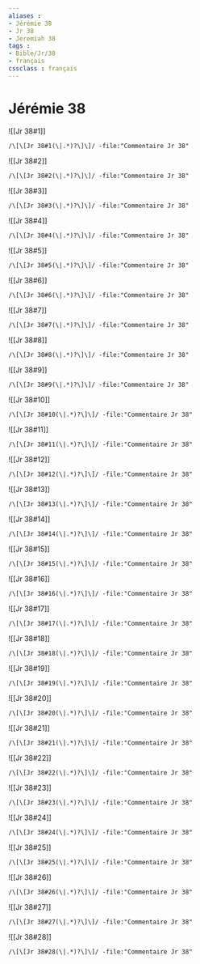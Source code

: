 ```yaml
---
aliases : 
- Jérémie 38
- Jr 38
- Jeremiah 38
tags : 
- Bible/Jr/38
- français
cssclass : français
---
```


# Jérémie 38

![[Jr 38#1]]

```query
/\[\[Jr 38#1(\|.*)?\]\]/ -file:"Commentaire Jr 38"
```

![[Jr 38#2]]

```query
/\[\[Jr 38#2(\|.*)?\]\]/ -file:"Commentaire Jr 38"
```

![[Jr 38#3]]

```query
/\[\[Jr 38#3(\|.*)?\]\]/ -file:"Commentaire Jr 38"
```

![[Jr 38#4]]

```query
/\[\[Jr 38#4(\|.*)?\]\]/ -file:"Commentaire Jr 38"
```

![[Jr 38#5]]

```query
/\[\[Jr 38#5(\|.*)?\]\]/ -file:"Commentaire Jr 38"
```

![[Jr 38#6]]

```query
/\[\[Jr 38#6(\|.*)?\]\]/ -file:"Commentaire Jr 38"
```

![[Jr 38#7]]

```query
/\[\[Jr 38#7(\|.*)?\]\]/ -file:"Commentaire Jr 38"
```

![[Jr 38#8]]

```query
/\[\[Jr 38#8(\|.*)?\]\]/ -file:"Commentaire Jr 38"
```

![[Jr 38#9]]

```query
/\[\[Jr 38#9(\|.*)?\]\]/ -file:"Commentaire Jr 38"
```

![[Jr 38#10]]

```query
/\[\[Jr 38#10(\|.*)?\]\]/ -file:"Commentaire Jr 38"
```

![[Jr 38#11]]

```query
/\[\[Jr 38#11(\|.*)?\]\]/ -file:"Commentaire Jr 38"
```

![[Jr 38#12]]

```query
/\[\[Jr 38#12(\|.*)?\]\]/ -file:"Commentaire Jr 38"
```

![[Jr 38#13]]

```query
/\[\[Jr 38#13(\|.*)?\]\]/ -file:"Commentaire Jr 38"
```

![[Jr 38#14]]

```query
/\[\[Jr 38#14(\|.*)?\]\]/ -file:"Commentaire Jr 38"
```

![[Jr 38#15]]

```query
/\[\[Jr 38#15(\|.*)?\]\]/ -file:"Commentaire Jr 38"
```

![[Jr 38#16]]

```query
/\[\[Jr 38#16(\|.*)?\]\]/ -file:"Commentaire Jr 38"
```

![[Jr 38#17]]

```query
/\[\[Jr 38#17(\|.*)?\]\]/ -file:"Commentaire Jr 38"
```

![[Jr 38#18]]

```query
/\[\[Jr 38#18(\|.*)?\]\]/ -file:"Commentaire Jr 38"
```

![[Jr 38#19]]

```query
/\[\[Jr 38#19(\|.*)?\]\]/ -file:"Commentaire Jr 38"
```

![[Jr 38#20]]

```query
/\[\[Jr 38#20(\|.*)?\]\]/ -file:"Commentaire Jr 38"
```

![[Jr 38#21]]

```query
/\[\[Jr 38#21(\|.*)?\]\]/ -file:"Commentaire Jr 38"
```

![[Jr 38#22]]

```query
/\[\[Jr 38#22(\|.*)?\]\]/ -file:"Commentaire Jr 38"
```

![[Jr 38#23]]

```query
/\[\[Jr 38#23(\|.*)?\]\]/ -file:"Commentaire Jr 38"
```

![[Jr 38#24]]

```query
/\[\[Jr 38#24(\|.*)?\]\]/ -file:"Commentaire Jr 38"
```

![[Jr 38#25]]

```query
/\[\[Jr 38#25(\|.*)?\]\]/ -file:"Commentaire Jr 38"
```

![[Jr 38#26]]

```query
/\[\[Jr 38#26(\|.*)?\]\]/ -file:"Commentaire Jr 38"
```

![[Jr 38#27]]

```query
/\[\[Jr 38#27(\|.*)?\]\]/ -file:"Commentaire Jr 38"
```

![[Jr 38#28]]

```query
/\[\[Jr 38#28(\|.*)?\]\]/ -file:"Commentaire Jr 38"
```

